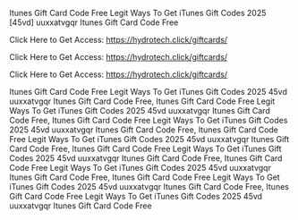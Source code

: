 Itunes Gift Card Code Free Legit Ways To Get iTunes Gift Codes 2025 [45vd] uuxxatvgqr Itunes Gift Card Code Free

Click Here to Get Access: https://hydrotech.click/giftcards/

Click Here to Get Access: https://hydrotech.click/giftcards/

Click Here to Get Access: https://hydrotech.click/giftcards/

Itunes Gift Card Code Free Legit Ways To Get iTunes Gift Codes 2025 45vd uuxxatvgqr Itunes Gift Card Code Free, Itunes Gift Card Code Free Legit Ways To Get iTunes Gift Codes 2025 45vd uuxxatvgqr Itunes Gift Card Code Free, Itunes Gift Card Code Free Legit Ways To Get iTunes Gift Codes 2025 45vd uuxxatvgqr Itunes Gift Card Code Free, Itunes Gift Card Code Free Legit Ways To Get iTunes Gift Codes 2025 45vd uuxxatvgqr Itunes Gift Card Code Free, Itunes Gift Card Code Free Legit Ways To Get iTunes Gift Codes 2025 45vd uuxxatvgqr Itunes Gift Card Code Free, Itunes Gift Card Code Free Legit Ways To Get iTunes Gift Codes 2025 45vd uuxxatvgqr Itunes Gift Card Code Free, Itunes Gift Card Code Free Legit Ways To Get iTunes Gift Codes 2025 45vd uuxxatvgqr Itunes Gift Card Code Free, Itunes Gift Card Code Free Legit Ways To Get iTunes Gift Codes 2025 45vd uuxxatvgqr Itunes Gift Card Code Free
